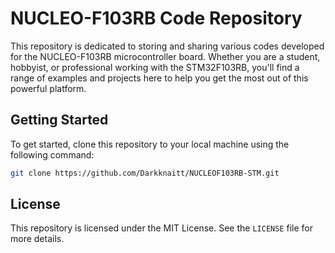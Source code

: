 # NUCLEO-F103RB Code Repository

This repository is dedicated to storing and sharing various codes developed for the NUCLEO-F103RB microcontroller board. Whether you are a student, hobbyist, or professional working with the STM32F103RB, you'll find a range of examples and projects here to help you get the most out of this powerful platform.


## Getting Started

To get started, clone this repository to your local machine using the following command:

```bash
git clone https://github.com/Darkknaitt/NUCLEOF103RB-STM.git
```


## License

This repository is licensed under the MIT License. See the `LICENSE` file for more details.
